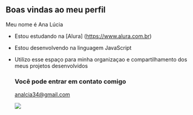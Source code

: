 ## Boas vindas ao meu perfil

Meu nome é Ana Lúcia

- Estou estudando na [Alura] (https://www.alura.com.br)
- Estou desenvolvendo na linguagem JavaScript
- Utilizo esse espaço para minha organizaçao e compartilhamento dos meus projetos desenvolvidos

  ### Você pode entrar em contato comigo

  analcia34@gmail.com

  ![](https://media1.tenor.com/m/e-ttxLHcNZEAAAAC/luffy-smiling.gif)
